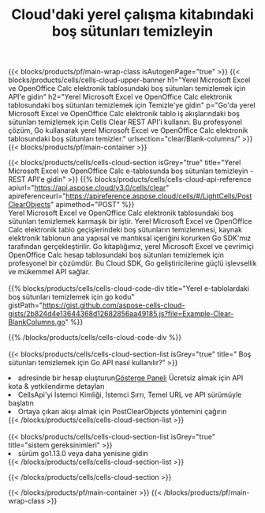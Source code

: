 ﻿---
title:  Cloud'daki yerel çalışma kitabındaki boş sütunları temizleyin
description: Microsoft Excel ve OpenOffice Calc üzerinde boş sütunları temizlemek için Bulut API'leri ve SDK'lar. Cells Cloud API ile yerel e-tablolardaki boş sütunları temizleyin. SDK, geliştirme dili türlerini destekler. Android, C#, Go, Java, NodeJS, Perl, PHP, Python, Ruby ve Swift'i içerir.
url: /tr/go/clear/blank-columns/
---
{{< blocks/products/pf/main-wrap-class isAutogenPage="true" >}}
{{< blocks/products/cells/cells-cloud-upper-banner h1="Yerel Microsoft Excel ve OpenOffice Calc elektronik tablosundaki boş sütunları temizlemek için API\'e gidin" h2="Yerel Microsoft Excel ve OpenOffice Calc elektronik tablosundaki boş sütunları temizlemek için Temizle\'ye gidin" p="Go\'da yerel Microsoft Excel ve OpenOffice Calc elektronik tablo iş akışlarındaki boş sütunları temizlemek için Cells Clear REST API\'i kullanın. Bu profesyonel çözüm, Go kullanarak yerel Microsoft Excel ve OpenOffice Calc elektronik tablosundaki boş sütunları temizler." urlsection="clear/Blank-columns/" >}}
{{< blocks/products/pf/main-container >}}

{{< blocks/products/cells/cells-cloud-section isGrey="true" title="Yerel Microsoft Excel ve OpenOffice Calc e-tablosunda boş sütunları temizleyin - REST API\'e gidin" >}}
{{% blocks/products/cells/cells-cloud-api-reference apiurl="https://api.aspose.cloud/v3.0/cells/clear" apireferenceurl="https://apireference.aspose.cloud/cells/#/LightCells/PostClearObjects" apimethod="POST" %}}
<br/>
Yerel Microsoft Excel ve OpenOffice Calc elektronik tablosundaki boş sütunları temizlemek karmaşık bir iştir. Yerel Microsoft Excel ve OpenOffice Calc elektronik tablo geçişlerindeki boş sütunların temizlenmesi, kaynak elektronik tablonun ana yapısal ve mantıksal içeriğini korurken Go SDK'mız tarafından gerçekleştirilir. Go kitaplığımız, yerel Microsoft Excel ve çevrimiçi OpenOffice Calc hesap tablosundaki boş sütunları temizlemek için profesyonel bir çözümdür. Bu Cloud SDK, Go geliştiricilerine güçlü işlevsellik ve mükemmel API sağlar.
<br/>
<br/>
{{% blocks/products/cells/cells-cloud-code-div title="Yerel e-tablolardaki boş sütunları temizlemek için go kodu" gistPath="https://gist.github.com/aspose-cells-cloud-gists/2b824d4e13644368d12682856aa49185.js?file=Example-Clear-BlankColumns.go" %}}
  
{{% /blocks/products/cells/cells-cloud-code-div %}}
<br/>
<br/>
{{< blocks/products/cells/cells-cloud-section-list isGrey="true" title=" Boş sütunları temizlemek için Go API nasıl kullanılır?" >}}
<li> adresinde bir hesap oluşturun<a href="https://dashboard.aspose.cloud/">Gösterge Paneli</a> Ücretsiz almak için API kota & yetkilendirme detayları</li>
<li>CellsApi'yi İstemci Kimliği, İstemci Sırrı, Temel URL ve API sürümüyle başlatın</li>
<li>Ortaya çıkan akışı almak için PostClearObjects yöntemini çağırın</li>
{{< /blocks/products/cells/cells-cloud-section-list >}}
<br/>
<br/>
{{< blocks/products/cells/cells-cloud-section-list isGrey="true" title="sistem gereksinimleri" >}}
<li>sürüm go1.13.0 veya daha yenisine gidin</li>
{{< /blocks/products/cells/cells-cloud-section-list >}}

{{< /blocks/products/cells/cells-cloud-section >}}

{{< /blocks/products/pf/main-container >}}
{{< /blocks/products/pf/main-wrap-class >}}

